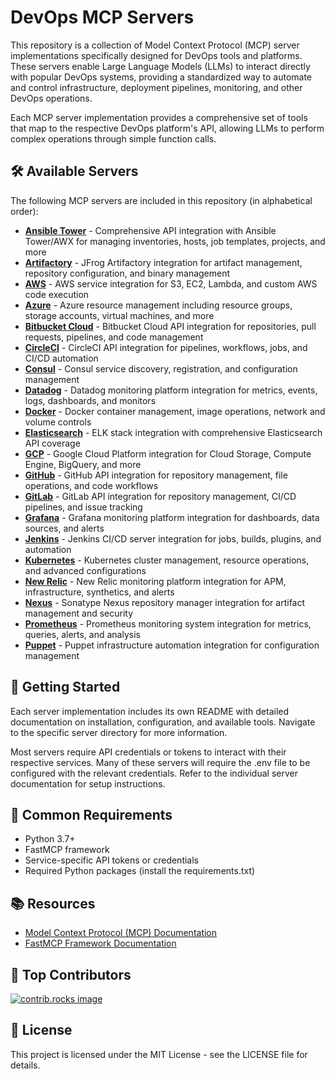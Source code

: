 # DevOps MCP Servers

This repository is a collection of Model Context Protocol (MCP) server implementations specifically designed for DevOps tools and platforms. These servers enable Large Language Models (LLMs) to interact directly with popular DevOps systems, providing a standardized way to automate and control infrastructure, deployment pipelines, monitoring, and other DevOps operations.

Each MCP server implementation provides a comprehensive set of tools that map to the respective DevOps platform's API, allowing LLMs to perform complex operations through simple function calls.

## 🛠️ Available Servers

The following MCP servers are included in this repository (in alphabetical order):

* **[Ansible Tower](https://github.com/a37ai/devops-mcp-servers/tree/main/servers/ansible_tower)** - Comprehensive API integration with Ansible Tower/AWX for managing inventories, hosts, job templates, projects, and more
* **[Artifactory](https://github.com/a37ai/devops-mcp-servers/tree/main/servers/artifactory)** - JFrog Artifactory integration for artifact management, repository configuration, and binary management
* **[AWS](https://github.com/a37ai/devops-mcp-servers/tree/main/servers/aws)** - AWS service integration for S3, EC2, Lambda, and custom AWS code execution
* **[Azure](https://github.com/a37ai/devops-mcp-servers/tree/main/servers/azure)** - Azure resource management including resource groups, storage accounts, virtual machines, and more
* **[Bitbucket Cloud](https://github.com/a37ai/devops-mcp-servers/tree/main/servers/bitbucket_cloud)** - Bitbucket Cloud API integration for repositories, pull requests, pipelines, and code management
* **[CircleCI](https://github.com/a37ai/devops-mcp-servers/tree/main/servers/circleci)** - CircleCI API integration for pipelines, workflows, jobs, and CI/CD automation
* **[Consul](https://github.com/a37ai/devops-mcp-servers/tree/main/servers/consul)** - Consul service discovery, registration, and configuration management
* **[Datadog](https://github.com/a37ai/devops-mcp-servers/tree/main/servers/datadog)** - Datadog monitoring platform integration for metrics, events, logs, dashboards, and monitors
* **[Docker](https://github.com/a37ai/devops-mcp-servers/tree/main/servers/docker)** - Docker container management, image operations, network and volume controls
* **[Elasticsearch](https://github.com/a37ai/devops-mcp-servers/tree/main/servers/elasticsearch)** - ELK stack integration with comprehensive Elasticsearch API coverage
* **[GCP](https://github.com/a37ai/devops-mcp-servers/tree/main/servers/gcp)** - Google Cloud Platform integration for Cloud Storage, Compute Engine, BigQuery, and more
* **[GitHub](https://github.com/a37ai/devops-mcp-servers/tree/main/servers/github)** - GitHub API integration for repository management, file operations, and code workflows
* **[GitLab](https://github.com/a37ai/devops-mcp-servers/tree/main/servers/gitlab)** - GitLab API integration for repository management, CI/CD pipelines, and issue tracking
* **[Grafana](https://github.com/a37ai/devops-mcp-servers/tree/main/servers/grafana)** - Grafana monitoring platform integration for dashboards, data sources, and alerts
* **[Jenkins](https://github.com/a37ai/devops-mcp-servers/tree/main/servers/jenkins)** - Jenkins CI/CD server integration for jobs, builds, plugins, and automation
* **[Kubernetes](https://github.com/a37ai/devops-mcp-servers/tree/main/servers/kubernetes)** - Kubernetes cluster management, resource operations, and advanced configurations
* **[New Relic](https://github.com/a37ai/devops-mcp-servers/tree/main/servers/newrelic)** - New Relic monitoring platform integration for APM, infrastructure, synthetics, and alerts
* **[Nexus](https://github.com/a37ai/devops-mcp-servers/tree/main/servers/nexus)** - Sonatype Nexus repository manager integration for artifact management and security
* **[Prometheus](https://github.com/a37ai/devops-mcp-servers/tree/main/servers/prometheus)** - Prometheus monitoring system integration for metrics, queries, alerts, and analysis
* **[Puppet](https://github.com/a37ai/devops-mcp-servers/tree/main/servers/puppet)** - Puppet infrastructure automation integration for configuration management

## 🚀 Getting Started

Each server implementation includes its own README with detailed documentation on installation, configuration, and available tools. Navigate to the specific server directory for more information.

Most servers require API credentials or tokens to interact with their respective services. Many of these servers will require the .env file to be configured with the relevant credentials. Refer to the individual server documentation for setup instructions.

## 🔧 Common Requirements

- Python 3.7+
- FastMCP framework 
- Service-specific API tokens or credentials
- Required Python packages (install the requirements.txt)

## 📚 Resources

- [Model Context Protocol (MCP) Documentation](https://github.com/anthropics/anthropic-cookbook/tree/main/mcp)
- [FastMCP Framework Documentation](https://github.com/anthropics/anthropic-cookbook/tree/main/mcp/python)

## 👥 Top Contributors

<a href="https://github.com/a37ai/devops-mcp-servers/graphs/contributors">
  <img src="https://contrib.rocks/image?repo=a37ai/devops-mcp-servers" alt="contrib.rocks image" />
</a>

## 📄 License

This project is licensed under the MIT License - see the LICENSE file for details.